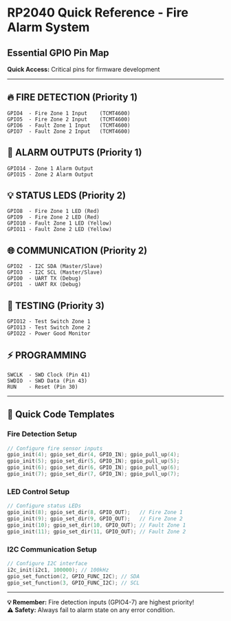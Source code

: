 # RP2040 Quick Reference - Fire Alarm System
## Essential GPIO Pin Map

**Quick Access:** Critical pins for firmware development

---

## 🔥 **FIRE DETECTION (Priority 1)**
```
GPIO4  - Fire Zone 1 Input    (TCMT4600)
GPIO5  - Fire Zone 2 Input    (TCMT4600)  
GPIO6  - Fault Zone 1 Input   (TCMT4600)
GPIO7  - Fault Zone 2 Input   (TCMT4600)
```

## 🚨 **ALARM OUTPUTS (Priority 1)**
```
GPIO14 - Zone 1 Alarm Output
GPIO15 - Zone 2 Alarm Output
```

## 💡 **STATUS LEDS (Priority 2)**
```
GPIO8  - Fire Zone 1 LED (Red)
GPIO9  - Fire Zone 2 LED (Red)
GPIO10 - Fault Zone 1 LED (Yellow)  
GPIO11 - Fault Zone 2 LED (Yellow)
```

## 🌐 **COMMUNICATION (Priority 2)**
```
GPIO2  - I2C SDA (Master/Slave)
GPIO3  - I2C SCL (Master/Slave)
GPIO0  - UART TX (Debug)
GPIO1  - UART RX (Debug)
```

## 🧪 **TESTING (Priority 3)**
```
GPIO12 - Test Switch Zone 1
GPIO13 - Test Switch Zone 2
GPIO22 - Power Good Monitor
```

## ⚡ **PROGRAMMING**
```
SWCLK  - SWD Clock (Pin 41)
SWDIO  - SWD Data (Pin 43)
RUN    - Reset (Pin 30)
```

---

## 🔧 **Quick Code Templates**

### Fire Detection Setup
```c
// Configure fire sensor inputs
gpio_init(4); gpio_set_dir(4, GPIO_IN); gpio_pull_up(4);
gpio_init(5); gpio_set_dir(5, GPIO_IN); gpio_pull_up(5);
gpio_init(6); gpio_set_dir(6, GPIO_IN); gpio_pull_up(6);
gpio_init(7); gpio_set_dir(7, GPIO_IN); gpio_pull_up(7);
```

### LED Control Setup
```c
// Configure status LEDs
gpio_init(8); gpio_set_dir(8, GPIO_OUT);   // Fire Zone 1
gpio_init(9); gpio_set_dir(9, GPIO_OUT);   // Fire Zone 2
gpio_init(10); gpio_set_dir(10, GPIO_OUT); // Fault Zone 1
gpio_init(11); gpio_set_dir(11, GPIO_OUT); // Fault Zone 2
```

### I2C Communication Setup
```c
// Configure I2C interface
i2c_init(i2c1, 100000); // 100kHz
gpio_set_function(2, GPIO_FUNC_I2C); // SDA
gpio_set_function(3, GPIO_FUNC_I2C); // SCL
```

---

**💡 Remember:** Fire detection inputs (GPIO4-7) are highest priority!  
**⚠️ Safety:** Always fail to alarm state on any error condition. 